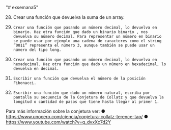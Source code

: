 "# exsemana5" 

<!-- 
1. Armar una función, a la que se le pase como parámetro un número N, y muestre por pantalla N veces el mensaje: “Módulo ejecutándose”.
2. Escribir una función que nos salude, pasándole un nombre por parámetro. Su salida debe decir por ejemplo ”Hola Aristoteles, ¿cómo estás?”.
3.  Diseñar una función que tenga como parámetros dos números, y que calcule el máximo.
4.  Idem al anterior pero que calcule el máximo de 3 números.
5.  Idem al anterior pero que calcule el máximo de un array de n elementos.
6. Se necesita crear una función a la que se le pasan por parámetro dos enteros y muestra todos los números comprendidos entre ellos, inclusive.
7. Armar una función que muestre en pantalla el doble del valor que se le pasa como parámetro.
8. Se necesita una función que calcule y muestre en pantalla el área o el volumen de un cilindro, según se especifique. Para distinguir un caso de otro, además de pasarle por parámetro el radio y la altura, se le pasará el carácter ’a’ (para área) o ’v’ (para el volumen). 
9. Idem al anterior pero que devuelva un array con ambos cálculos: el área y el volumen. 
10. Crear una función a la que se le pasa un número entero y devuelve la cantidad de divisores primos que tiene.
11.  Crear una función a la que se le pasa un número entero y devuelve un array con los divisores primos de 
dicho número
12. Escribir una función que calcule el máximo común divisor de dos números. 
13. Escribir una función que calcule el máximo común divisor de tres números
14. Escribir una función que calcule el máximo común divisor de los números contenidos en un array
15. Escribir una función que calcule el mínimo común múltiplo de dos números .
16. Escribir una función que calcule el mínimo común múltiplo de tres números. 
17.  Escribir una función que calcule el mínimo común múltiplo de los números contenidos en un array.
18. Escribir una función que indique si dos números enteros positivos son amigos. Dos números son amigos, si la suma de sus divisores (distintos de ellos mismos) son iguales.
19.  	Escribir una función que indique si un número es primo.
20.  	Escribir una función que reciba los parámetros a y n; y calcule la potencia n de a. (a  n). 
21.   Escribir una función que muestre en binario un número entre 0 y 255.
22.  	Escribir una función que sume los n primeros números impares.
23.  	Escribir una función que calcule la distancia euclídea entre dos puntos del plano. Tener en cuenta que la función debe recibir 4 parámetros: las 2 coordenadas del primer punto y las 2 coordenadas del segundo punto. 
Para más información sobre la distancia euclidiana: https://www.youtube.com/watch?v=aaSrjfMyq1Y
24.  	Escribir una función a la que se le pasa como parámetro un array que debe rellenar. Se leerá por teclado una serie de números: guardar en el array solo los pares e ignorar los impares. También hay que devolver la cantidad de impares ignorados.
25.  	Escribir una función a la que se le pasa un array de enteros y un número. Debe buscar el número en el array e indicar si se encuentra o no.
26.  	Escribir una función a la que se le pasa dos arrays, el número de elementos útiles y que operación se desea realizar: sumar, restar, multiplicar o dividir (mediante un carácter: ’s’, ’r’, ’m’, ’d’). La función debe devolver un array con los resultados.
27.  	Escribir una función que ordene el array que se le pasa por parámetro.-->
28.  Crear una función que devuelva la suma de un array.

29.  	Crear una función que pasando un número decimal, lo devuelva en binario. Haz otra función que dado un binario binario , nos devuelva su número decimal. Para representar un número en binario se puede usar por ejemplo una cadena de caracteres como el string ”0011” representa el número 3, aunque también se puede usar un número del tipo long.
30.  	Crear una función que pasando un número decimal, lo devuelva en hexadecimal. Haz otra función que dado un número en hexadecimal, lo devuelva en decimal.
31.  	Escribir una función que devuelva el número de la posición Fibonacci.
32.  	Escribir una función que dado un número natural, escriba por pantalla su secuencia de la Conjetura de Collatz y que devuelva la longitud o cantidad de pasos que tiene hasta llegar al primer 1.
  Para más información sobre la conjetura ver:
●	https://www.unocero.com/ciencia/conjetura-collatz-terence-tao/
●	https://www.youtube.com/watch?v=q_dvxXc7d2Y
